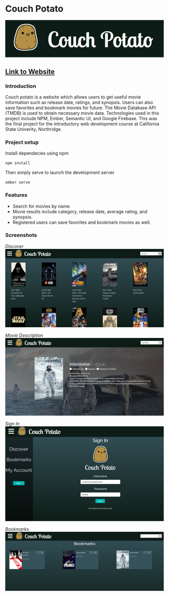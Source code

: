 # Couch Potato
![](/public/assets/images/couch-potato-banner.PNG)

## [Link to Website](https://couchpotatoweb-29176.web.app/)
### Introduction

Couch potato is a website which allows users to get useful movie information such as release date, ratings, and synopsis. Users can also save favorites and bookmark movies for future. The Movie Database API (TMDB) is used to obtain necessary movie data. Technologies used in this project include NPM, Ember, Semantic UI, and Google Firebase. This was the final project for the introductory web development course at California State Univerity, Northridge.

### Project setup
Install dependecies using npm

```
npm install
```
Then simply serve to launch the development server

```
ember serve
```

### Features
* Search for movies by name.
* Movie results include category, release date, average rating, and synopsis.
* Registered users can save favorites and bookmark movies as well.

### Screenshots
_Discover_
![](/public/assets/images/discover.PNG)

_Movie Description_
![](/public/assets/images/movie-description.PNG)

_Sign In_
![](/public/assets/images/sign-in.PNG)

_Bookmarks_
![](/public/assets/images/bookmarks.PNG)
